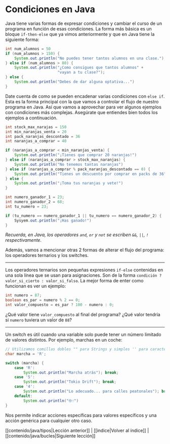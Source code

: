 # Condiciones en Java

Java tiene varias formas de expresar condiciones y cambiar el curso de un programa en función de esas condiciones. La forma más básica es un bloque `if-then-else` que ya vimos anteriormente y que en Java tiene la siguiente forma:

```java
int num_alumnos = 50
if (num_alumnos > 150) {
	System.out.println("No puedes tener tantos alumnos en una clase.");
} else if (num_alumnos > 80) {
	System.out.println("¿Como consigues que tantos alumnos" + 
					   "vayan a tu clase?");
} else {
	System.out.println("Debes de dar alguna optativa...")
}
```

Date cuenta de como se pueden encadenar varias condiciones con `else if`. Esta es la forma principal con la que vamos a controlar el flujo de nuestro programa en Java. Así que vamos a aprovechar para ver algunos ejemplos con condiciones más complejas. Asegúrate que entiendes bien todos los ejemplos a continuación.

```java
int stock_max_narajas = 150
int min_naranjas_venta = 20
int pack_naranjas_descontado = 36
int naranjas_a_comprar = 40

if (naranjas_a_comprar < min_naranjas_venta) {
	System.out.println("¡Tienes que comprar 20 naranjas!")
} else if (naranjas_a_comprar > stock_max_naranjas) {
	System.out.println("No tenemos tantas naranjas")
} else if (naranjas_a_comprar % pack_naranjas_descontado == 0) {
	System.out.println("Tienes un descuento por comprar en packs de 36")
} else {
	System.out.println("¡Toma tus naranjas y vete!")
}
```

```java
int numero_ganador_1 = 23;
int numero_ganador_2 = 68;
int tu_numero = 23;

if (tu_numero == numero_ganador_1 || tu_numero == numero_ganador_2) {
	Sysyem.out.println("¡Has ganado!")
}
```
*Recuerda, en Java, los operadores `and`, `or` y `not` se escriben `&&`, `||`, `!` respectivamente.*

Además, vamos a mencionar otras 2 formas de alterar el flujo del programa: los operadores ternarios y los switches.

---
Los operadores ternarios son pequeñas expresiones `if-else` contenidas en una sola línea que se usan para asignaciones. Son de la forma `condición ? valor_si_cierto : valor_si_falso`. La mejor forma de enter como funcionan es ver un ejemplo:

```java
int numero = 87;
boolean es_par = numero % 2 == 0;
int valor_compuesto = es_par ? 100 - numero : 0;
```

¿Qué valor tiene `valor_compuesto` al final del programa? ¿Qué valor tendría si `numero` tuviera un valor de `88`?

---
Un switch es útil cuando una variable solo puede tener un número limitado de valores distintos. Por ejemplo, marchas en un coche:

```java
// Utilizamos comillas dobles "" para Strings y simples '' para caracteres.
char marcha = 'R';

switch (marcha) {
	case 'R':
		System.out.println("Marcha atrás"); break;
	case '5':
		System.out.println("Tokio Drift"); break;
	case '4':
		System.out.println("Lo adecuado... para calles peatonales"); break;
	default:
		System.out.println("🤓☝️")
}
```

Nos permite indicar acciones específicas para valores específicos y una acción genérica para cualquier otro caso.


[[contenido/java/tipos|Lección anterior]] | [[indice|Volver al índice]] | [[contenido/java/bucles|Siguiente lección]]